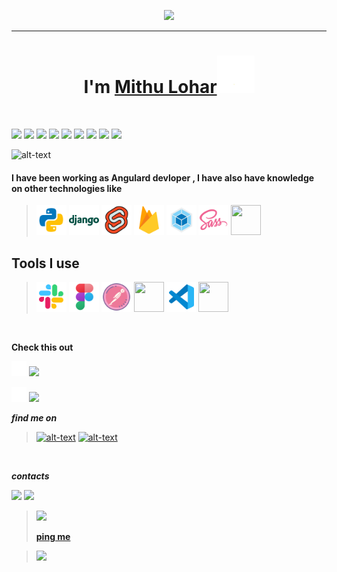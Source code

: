 <p align="center">
  <img src="https://miro.medium.com/max/2048/1*OohqW5DGh9CQS4hLY5FXzA.png" height="230"/>
</p>

<hr>
<h1 align="center">I'm <a href="https://github.com/MithuLohar">Mithu Lohar<a><img src="https://github.com/Kathryn-Jie/Kathryn-Jie/blob/main/wave.gif" width="60px"/></h1>
<Br>
  
<img src="https://badges.aleen42.com/src/angular.svg"/> <img src="https://badges.aleen42.com/src/node.svg"/>  <img src="https://badges.aleen42.com/src/npm.svg"/>  <img src="https://img.shields.io/badge/-html-lightgrey?style=flat&logo=HTML5"/> <img src="https://img.shields.io/badge/-css-blue?style=flat&logo=CSS3"/> <img src="https://badges.aleen42.com/src/javascript.svg"/> <img src="https://badges.aleen42.com/src/typescript.svg"> <img src="https://img.shields.io/badge/-json-blue?style=flat&logo=JSON"/> <img src="https://img.shields.io/badge/-jquery-blue?style=flat&logo=jQuery"/>
   
   
   

   
   

![alt-text](https://c4.wallpaperflare.com/wallpaper/251/766/375/javascript-web-development-wallpaper-preview.jpg)

#### I have been working as Angulard devloper  , I have also have knowledge on other technologies like 


> <img src="https://github.com/MithuLohar/readme-resources/blob/main/images-svg/icons8-python.svg" style="background-color: #3b4252;height:48px;width:48px;"/> <img src="https://github.com/MithuLohar/readme-resources/blob/main/images-svg/icons8-django.svg" style="background-color: #3b4252;height:48px;width:48px;"/> <img src="https://github.com/MithuLohar/readme-resources/blob/main/images-svg/icons8-svelte.svg" style="background-color: #3b4252;height:48px;width:48px;"/> <img src="https://github.com/MithuLohar/readme-resources/blob/main/images-svg/icons8-google-firebase-console.svg" style="background-color: #3b4252;height:48px;width:48px;"/> <img src="https://github.com/MithuLohar/readme-resources/blob/main/images-svg/icons8-webpack.svg" style="background-color: #3b4252;height:48px;width:48px;"/> <img src="https://github.com/MithuLohar/readme-resources/blob/main/images-svg/icons8-sass.svg" style="height:48px;width:48px;" style="background-color: #3b4252;"/> <img src="https://github.com/MithuLohar/readme-resources/blob/main/images-svg/pwalogo.svg" style="height: 48px;width: 48px;">  
   

## Tools I use
  
 

> <img src="https://github.com/MithuLohar/readme-resources/blob/main/images-svg/icons8-slack-new.svg" style="height: 48px;width: 48px;"/> <img src="https://github.com/MithuLohar/readme-resources/blob/main/images-svg/icons8-figma.svg" style="height: 48px;width: 48px;"/> <img src="https://github.com/MithuLohar/readme-resources/blob/main/images-svg/icons8-postman-api.svg" style="height: 48px;width: 48px;"/> <img src="https://upload.wikimedia.org/wikipedia/commons/thumb/a/ae/Github-desktop-logo-symbol.svg/128px-Github-desktop-logo-symbol.svg.png" style="height:48px;width:48px;" /> <img src="https://github.com/MithuLohar/readme-resources/blob/main/images-svg/icons8-visual-studio-code-2019.svg" style="height:48px;width:48px;" /> <img src="https://cdn.worldvectorlogo.com/logos/git-bash.svg" style="height:48px;width:48px;"/>  

 <p>&nbsp;</p>


**Check this out**
  
<img src="https://github.com/MithuLohar/readme-resources/blob/main/images-svg/link(2).svg"/> [<img src="https://img.shields.io/badge/-parallex--effect-orange?style=flat"/>](https://mithulohar.github.io/parallax-deployed/)

<img src="https://github.com/MithuLohar/readme-resources/blob/main/images-svg/link(2).svg"/> [<img src="https://img.shields.io/badge/-lazy%20load%20component-orange?style=flat"/>](https://city-quiz-f793c.web.app/)



***find me on*** 
>  [![alt-text](https://img.icons8.com/fluency/48/000000/linkedin.png)](https://www.linkedin.com/in/mithu-lohar-69a95717a) [![alt-text](https://img.icons8.com/color/48/000000/instagram-new.png)](https://www.instagram.com/mithulohar/)
 <p>&nbsp;</p>
 
 
 ***contacts*** 
  
<img src="https://img.icons8.com/color/24/000000/gmail-login.png"/>  <img src="https://img.shields.io/badge/-mithulohar9%40gmail.com-blue?style=for-the-badgeg"/>

> <img src="https://cdn.icon-icons.com/icons2/555/PNG/64/telegram_icon-icons.com_53603.png"/>
>
> <a href="https://t.me/Mithu_Lohar"><strong>ping me</strong></a>

>  <img src="https://i.ibb.co/TYPN14Z/File-000.png" style="height:250px;" />
  
  
  
  







